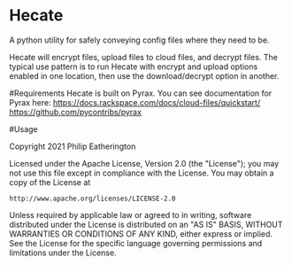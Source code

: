 # Hecate
A python utility for safely conveying config files where they need to be.

Hecate will encrypt files, upload files to cloud files, and decrypt files.
The typical use pattern is to run Hecate with encrypt and upload options
enabled in one location, then use the download/decrypt option in another.

#Requirements
Hecate is built on Pyrax. You can see documentation for Pyrax here:
https://docs.rackspace.com/docs/cloud-files/quickstart/
https://github.com/pycontribs/pyrax

#Usage


Copyright 2021 Philip Eatherington

Licensed under the Apache License, Version 2.0 (the "License");
you may not use this file except in compliance with the License.
You may obtain a copy of the License at

    http://www.apache.org/licenses/LICENSE-2.0

Unless required by applicable law or agreed to in writing, software
distributed under the License is distributed on an "AS IS" BASIS,
WITHOUT WARRANTIES OR CONDITIONS OF ANY KIND, either express or implied.
See the License for the specific language governing permissions and
limitations under the License.